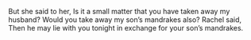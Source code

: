 But she said to her, Is it a small matter that you have taken away my husband? Would you take away my son’s mandrakes also? Rachel said, Then he may lie with you tonight in exchange for your son’s mandrakes.
